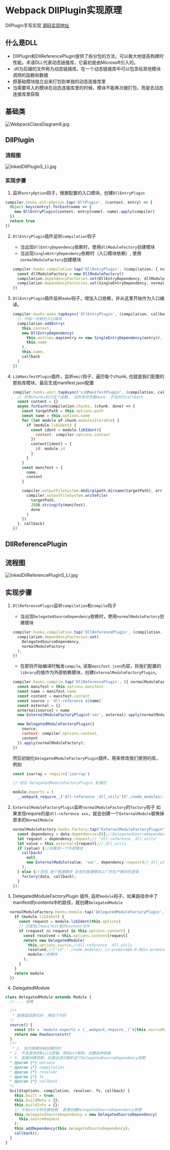 # Webpack DllPlugin实现原理

DllPlugin手写实现
[源码实现地址](https://github.com/fyhhub/dll-plugin)


## 什么是DLL
+ DllPlugin和DllReferencePlugin提供了拆分包的方法，可以极大地提高构建时性能。术语DLL代表动态链接库，它最初是由Microsoft引入的。
+ .dll为后缀的文件称为动态链接库，在一个动态链接库中可以包含给其他模块调用的函数和数据
+ 把基础模块独立出来打包到单独的动态连接库里
+ 当需要导入的模块在动态连接库里的时候，模块不能再次被打包，而是去动态连接库里获取


## 基础类

![WebpackClassDiagram6.jpg](http://tva1.sinaimg.cn/large/006vSZ9Ugy1gxa4nlyldjj319l0oytib.jpg)


## DllPlugin

### 流程图

![InkedDllPlugin5_LI.jpg](http://tva1.sinaimg.cn/large/006vSZ9Ugy1gxa4nw42t9j317o16fwk4.jpg)

### 实现步骤
1. 监听`entryOption`钩子，根据配置的入口模块，创建`DllEntryPlugin`
  ```js
  compiler.hooks.entryOption.tap('DllPlugin', (context, entry) => {
    Object.keys(entry).forEach(name => {
      new DllEntryPlugin(context, entry[name], name).apply(compiler)
    })
    return true
  })
  ```

2. `DllEntryPlugin`插件监听`compilation`钩子

    + 当出现`DllEntryDependency`依赖时，使用`dllModuleFactory`创建模块
    + 当出现`SingleEntryDependency`依赖时（入口模块依赖）, 使用`normalModuleFactory`创建模块
    ```js
    compiler.hooks.compilation.tap('DllEntryPlugin', (compilation, { normalModuleFactory }) => {
      const dllModuleFactory = new DllModuleFactory()
      compilation.dependencyFactories.set(DllEntryDependency, dllModuleFactory)
      compilation.dependencyFactories.set(SingleEntryDependency, normalModuleFactory)
    })
    ```
3. `DllEntryPlugin`插件监听`make`钩子，增加入口依赖，并从这里开始作为入口编译。

    ```js
    compiler.hooks.make.tapAsync('DllEntryPlugin', (compilation, callback) => {
      // 开始一次新的入口编译
      compilation.addEntry(
        this.context,
        new DllEntryDependency(
          this.entries.map(entry => new SingleEntryDependency(entry)),
          this.name
        ),
        this.name,
        callback
      )
    })
    ```

4. `LibManifestPlugin`插件，监听`emit`钩子，遍历每个chunk, 也就是我们配置的那些库模块，最后生成manifest.json配置
    ```js
    compiler.hooks.emit.tapAsync('LibManifestPlugin', (compilation, callback) => {
      // 所有chunks执行这个函数， 当所有任务都done  才会执行callback
      const content = {}
      async.forEach(compilation.chunks, (chunk, done) => {
        const targetPath = this.options.path
        const name = this.options.name
        for (let module of chunk.modulesIterable) {
          if (module.libIdent) {
            const ident = module.libIdent({
              context: compiler.options.context
            })
            content[ident] = {
              id: module.id
            }
          }
        }
        const manifest = {
          name,
          content
        }

        compiler.outputFileSystem.mkdirp(path.dirname(targetPath), err => {
          compiler.outputFileSystem.writeFile(
            targetPath,
            JSON.stringify(manifest),
            done
          )
        })
      }, callback)
    })
    ```


## DllReferencePlugin

## 流程图

![InkedDllReferencePlugin5_LI.jpg](http://tva1.sinaimg.cn/large/006vSZ9Ugy1gxa4o3919jj31he15k7b5.jpg)

## 实现步骤
1. `DllReferencePlugin`监听`compilation`和`compile`钩子

    + 当出现`DelegatedSourceDependency`依赖时，使用`normalModuleFactory`创建模块
    ```js
    compiler.hooks.compilation.tap('DllReferencePlugin', (compilation, { normalModuleFactory }) => {
      compilation.dependencyFactories.set(
        DelegatedSourceDependency,
        normalModuleFactory
      );
    })
    ```

    + 在即将开始编译时触发`compile`, 读取`manifest.json`内容，将我们配置的`library`的值作为外部依赖模块，创建`ExternalModuleFactoryPlugin`。
    ```js
    compiler.hooks.compile.tap('DllReferencePlugin', ({ normalModuleFactory }) => {
      const manifest = this.options.manifest
      const name = manifest.name
      const content = manifest.content
      const source = `dll-reference ${name}`
      const external = {}
      external[source] = name
      new ExternalModuleFactoryPlugin('var', external).apply(normalModuleFactory)

      new DelegatedModuleFactoryPlugin({
        source,
        context: compiler.options.context,
        content
      }).apply(normalModuleFactory);
    })
    ```
    然后初始化`DelegatedModuleFactoryPlugin`插件，用来修改我们使用的库，例如
    ```js
    const isarray = require('isarray')

    // 经过 DelegatedModuleFactoryPlugin 处理后

    module.exports = (
      __webpack_require__('dll-reference _dll_utils')("./node_modules/.pnpm/isarray@2.0.5/node_modules/isarray/index.js"))"
    ```

2. `ExternalModuleFactoryPlugin`监听`normalModuleFactory`的`factory`钩子
    如果发现require的是`dll-reference xxx`，就会创建一个`ExternalModule`替换掉原本的`NormalModule`

    ```js
    normalModuleFactory.hooks.factory.tap("ExternalModuleFactoryPlugin", factory => (data, callback) => {
      const dependency = data.dependencies[0];//DelegatedSourceDependency
      let request = dependency.request;// "dll-reference _dll_utils"
      let value = this.externals[request];//_dll_utils
      if (value) {//如果是一个外部模块
        callback(
          null,
          new ExternalModule(value, 'var', dependency.request)//_dll_utils
        );
      } else {//否则 是个普通模块 走老的普通模块工厂的生产模块的逻辑
        factory(data, callback);
      }
    });
    ```

3. DelegatedModuleFactoryPlugin 插件, 监听`module`钩子，如果路径命中了manifest的contents中的路径，就创建`DelegatedModule`
  ```js
    normalModuleFactory.hooks.module.tap('DelegatedModuleFactoryPlugin', (module) => {
      if (module.libIdent) {
        const request = module.libIdent(this.options)
        // 匹配到了manifest里的content文件
        if (request && request in this.options.content) {
          const resolved = this.options.content[request]
          return new DelegatedModule(
            this.options.source,//dll-reference _dll_utils
            resolved,//{"id":"./node_modules/_is-promise@4.0.0@is-promise/index.js"}
            module//老模块
          );
        }
      }
      return module
    })
  ```

4. DelegatedModule
  ```js
  class DelegatedModule extends Module {
    // ... 省略

    /**
     * 直接返回源代码  用如下代码
    */
    source() {
      const str = `module.exports = (__webpack_require__('${this.sourceRequest}')(${JSON.stringify(this.request)}))`
      return new RawSource(str)
    }
    /**
     * 1. 当代理模块被创建的时
    * 2. 不走原本的Build逻辑，例如ast解析，创建各种依赖
    * 3. 直接创建依赖，后面会递归解析这个DelegatedSourceDependency依赖
    * @param {*} options 
    * @param {*} compilation 
    * @param {*} resolver 
    * @param {*} fs 
    * @param {*} callback 
    */
    build(options, compilation, resolver, fs, callback) {
      this.built = true;
      this.buildMeta = {};
      this.buildInfo = {};
      // 不走ast分析创建依赖  直接创建DelegatedSourceDependency依赖
      this.delegatedSourceDependency = new DelegatedSourceDependency(
        this.sourceRequest
      );
      this.addDependency(this.delegatedSourceDependency);
      callback();
    }
  }
  ```